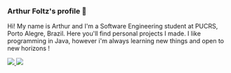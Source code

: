 ### Arthur Foltz's profile 👋

Hi! My name is Arthur and I'm a Software Engineering student at PUCRS, Porto Alegre, Brazil. Here you'll find personal projects I made. I like programming in Java, however i'm always learning new things and open to new horizons !

<a href="https://github.com/anuraghazra/github-readme-stats">
  <img src="https://github-readme-stats.vercel.app/api?username=ArthurFoltz&count_private=true&show_icons=true&hide_border=true&theme=dracula&border_radius=25"/>
</a>
<a href="https://github.com/anuraghazra/github-readme-stats">
  <img src="https://github-readme-stats.vercel.app/api/top-langs/?username=ArthurFoltz&langs_count=10&layout=compact&hide_border=true&theme=dracula&border_radius=25"/>
</a>

